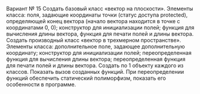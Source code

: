 Вариант № 15
Создать базовый класс «вектор на плоскости». Элементы класса: поля, задающие координаты точки (статус доступа protected), определяющей конец вектора (начало вектора находится в точке с координатами 0, 0); конструктор для инициализации полей; функция для вычисления длины вектора, функция для печати полей и длины вектора. Создать производный класс «вектор в трехмерном пространстве». Элементы класса: дополнительное поле, задающее дополнительную координату; конструктор для инициализации полей; переопределенная функция для вычисления длины вектора; переопределенная функция для печати полей и длины вектора. Создать по 1 объекту каждого из классов. Показать вызов созданных функций. При переопределении функций обеспечить статический полиморфизм, показать его особенности в программе.
